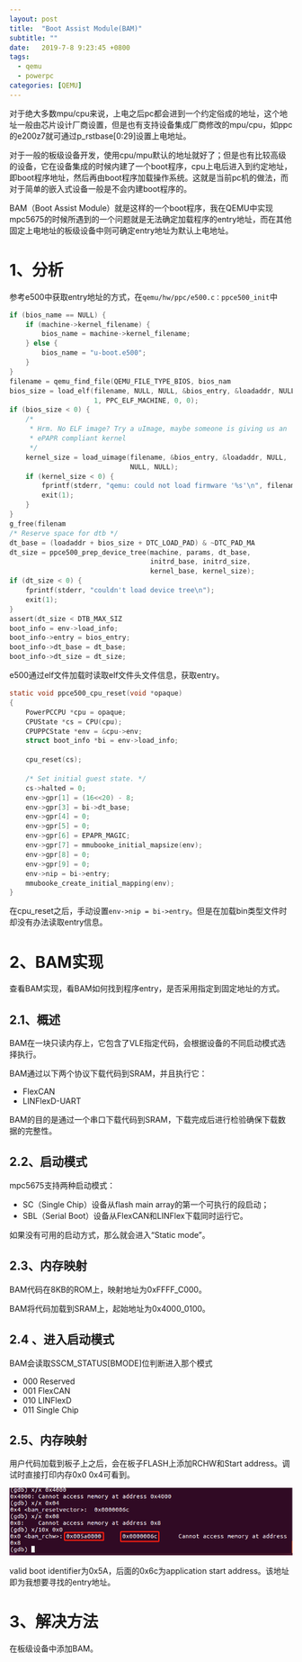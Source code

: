 ```yaml
---
layout: post
title:  "Boot Assist Module(BAM)"
subtitle: ""
date:   2019-7-8 9:23:45 +0800
tags:
  - qemu
  - powerpc
categories: [QEMU]
---
```


对于绝大多数mpu/cpu来说，上电之后pc都会进到一个约定俗成的地址，这个地址一般由芯片设计厂商设置，但是也有支持设备集成厂商修改的mpu/cpu，如ppc的e200z7就可通过p_rstbase[0:29]设置上电地址。

对于一般的板级设备开发，使用cpu/mpu默认的地址就好了；但是也有比较高级的设备，它在设备集成的时候内建了一个boot程序，cpu上电后进入到约定地址，即boot程序地址，然后再由boot程序加载操作系统。这就是当前pc机的做法，而对于简单的嵌入式设备一般是不会内建boot程序的。

BAM（Boot Assist Module）就是这样的一个boot程序，我在QEMU中实现mpc5675的时候所遇到的一个问题就是无法确定加载程序的entry地址，而在其他固定上电地址的板级设备中则可确定entry地址为默认上电地址。

# 1、分析

参考e500中获取entry地址的方式，在`qemu/hw/ppc/e500.c：ppce500_init`中

```c
if (bios_name == NULL) {
    if (machine->kernel_filename) {
        bios_name = machine->kernel_filename;
    } else {
        bios_name = "u-boot.e500";
    }
}
filename = qemu_find_file(QEMU_FILE_TYPE_BIOS, bios_nam
bios_size = load_elf(filename, NULL, NULL, &bios_entry, &loadaddr, NULL,
                     1, PPC_ELF_MACHINE, 0, 0);
if (bios_size < 0) {
    /*
     * Hrm. No ELF image? Try a uImage, maybe someone is giving us an
     * ePAPR compliant kernel
     */
    kernel_size = load_uimage(filename, &bios_entry, &loadaddr, NULL,
                              NULL, NULL);
    if (kernel_size < 0) {
        fprintf(stderr, "qemu: could not load firmware '%s'\n", filename);
        exit(1);
    }
}
g_free(filenam
/* Reserve space for dtb */
dt_base = (loadaddr + bios_size + DTC_LOAD_PAD) & ~DTC_PAD_MA
dt_size = ppce500_prep_device_tree(machine, params, dt_base,
                                   initrd_base, initrd_size,
                                   kernel_base, kernel_size);
if (dt_size < 0) {
    fprintf(stderr, "couldn't load device tree\n");
    exit(1);
}
assert(dt_size < DTB_MAX_SIZ
boot_info = env->load_info;
boot_info->entry = bios_entry;
boot_info->dt_base = dt_base;
boot_info->dt_size = dt_size;
```

e500通过elf文件加载时读取elf文件头文件信息，获取entry。

```c
static void ppce500_cpu_reset(void *opaque)
{
    PowerPCCPU *cpu = opaque;
    CPUState *cs = CPU(cpu);
    CPUPPCState *env = &cpu->env;
    struct boot_info *bi = env->load_info;

    cpu_reset(cs);

    /* Set initial guest state. */
    cs->halted = 0;
    env->gpr[1] = (16<<20) - 8;
    env->gpr[3] = bi->dt_base;
    env->gpr[4] = 0;
    env->gpr[5] = 0;
    env->gpr[6] = EPAPR_MAGIC;
    env->gpr[7] = mmubooke_initial_mapsize(env);
    env->gpr[8] = 0;
    env->gpr[9] = 0;
    env->nip = bi->entry;
    mmubooke_create_initial_mapping(env);
}
```

在cpu_reset之后，手动设置`env->nip = bi->entry`。但是在加载bin类型文件时却没有办法读取entry信息。

# 2、BAM实现

查看BAM实现，看BAM如何找到程序entry，是否采用指定到固定地址的方式。

## 2.1、概述

BAM在一块只读内存上，它包含了VLE指定代码，会根据设备的不同启动模式选择执行。

BAM通过以下两个协议下载代码到SRAM，并且执行它：

- FlexCAN
- LINFlexD-UART

BAM的目的是通过一个串口下载代码到SRAM，下载完成后进行检验确保下载数据的完整性。

## 2.2、启动模式

mpc5675支持两种启动模式：

- SC（Single Chip）设备从flash main array的第一个可执行的段启动；
- SBL（Serial Boot）设备从FlexCAN和LINFlex下载同时运行它。

如果没有可用的启动方式，那么就会进入“Static mode”。

## 2.3、内存映射

BAM代码在8KB的ROM上，映射地址为0xFFFF_C000。

BAM将代码加载到SRAM上，起始地址为0x4000_0100。

## 2.4 、进入启动模式

BAM会读取SSCM_STATUS[BMODE]位判断进入那个模式

- 000 Reserved
- 001 FlexCAN
- 010 LINFlexD
- 011 Single Chip

## 2.5、内存映射

用户代码加载到板子上之后，会在板子FLASH上添加RCHW和Start address。调试时直接打印内存0x0 0x4可看到。

![](\pictures\BAM.png)

valid boot identifier为0x5A，后面的0x6c为application start address。该地址即为我想要寻找的entry地址。

# 3、解决方法

在板级设备中添加BAM。





